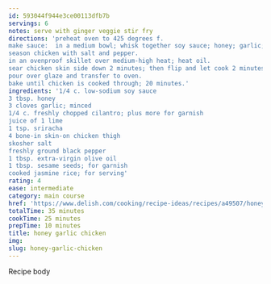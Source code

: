 ```yaml
---
id: 593044f944e3ce00113dfb7b
servings: 6
notes: serve with ginger veggie stir fry
directions: 'preheat oven to 425 degrees f.
make sauce:  in a medium bowl; whisk together soy sauce; honey; garlic; cilantro; lime juice; and sriracha.
season chicken with salt and pepper.
in an ovenproof skillet over medium-high heat; heat oil.
sear chicken skin side down 2 minutes; then flip and let cook 2 minutes more.
pour over glaze and transfer to oven.
bake until chicken is cooked through; 20 minutes.'
ingredients: '1/4 c. low-sodium soy sauce
3 tbsp. honey
3 cloves garlic; minced
1/4 c. freshly chopped cilantro; plus more for garnish
juice of 1 lime
1 tsp. sriracha
4 bone-in skin-on chicken thigh
skosher salt
freshly ground black pepper
1 tbsp. extra-virgin olive oil
1 tbsp. sesame seeds; for garnish
cooked jasmine rice; for serving'
rating: 4
ease: intermediate
category: main course
href: 'https://www.delish.com/cooking/recipe-ideas/recipes/a49507/honey-garlic-chicken-recipe/'
totalTime: 35 minutes
cookTime: 25 minutes
prepTime: 10 minutes
title: honey garlic chicken
img:
slug: honey-garlic-chicken
---
```

Recipe body